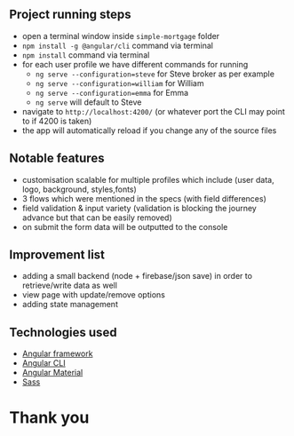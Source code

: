 ## Project running steps

- open a terminal window inside `simple-mortgage` folder
- `npm install -g @angular/cli` command via terminal
- `npm install` command via terminal
- for each user profile we have different commands for running
  - `ng serve --configuration=steve` for Steve broker as per example
  - `ng serve --configuration=william` for William
  - `ng serve --configuration=emma` for Emma
  - `ng serve` will default to Steve
- navigate to `http://localhost:4200/` (or whatever port the CLI may point to if 4200 is taken)
- the app will automatically reload if you change any of the source files

## Notable features

- customisation scalable for multiple profiles which include (user data, logo, background, styles,fonts)
- 3 flows which were mentioned in the specs (with field differences)
- field validation & input variety (validation is blocking the journey advance but that can be easily removed)
- on submit the form data will be outputted to the console

## Improvement list

- adding a small backend (node + firebase/json save) in order to retrieve/write data as well
- view page with update/remove options
- adding state management

## Technologies used

- [Angular framework](https://angular.io/)
- [Angular CLI](https://github.com/angular/angular-cli)
- [Angular Material](https://material.angular.io/)
- [Sass](https://sass-lang.com/)


# Thank you

